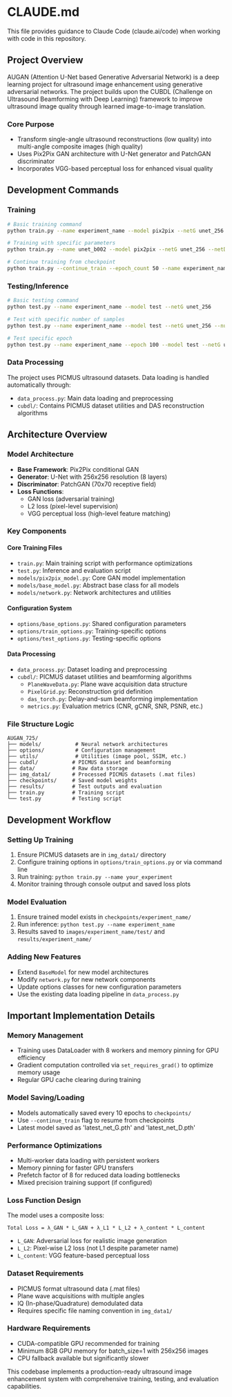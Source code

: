 # CLAUDE.md

This file provides guidance to Claude Code (claude.ai/code) when working with code in this repository.

## Project Overview

AUGAN (Attention U-Net based Generative Adversarial Network) is a deep learning project for ultrasound image enhancement using generative adversarial networks. The project builds upon the CUBDL (Challenge on Ultrasound Beamforming with Deep Learning) framework to improve ultrasound image quality through learned image-to-image translation.

### Core Purpose
- Transform single-angle ultrasound reconstructions (low quality) into multi-angle composite images (high quality)
- Uses Pix2Pix GAN architecture with U-Net generator and PatchGAN discriminator
- Incorporates VGG-based perceptual loss for enhanced visual quality

## Development Commands

### Training
```bash
# Basic training command
python train.py --name experiment_name --model pix2pix --netG unet_256 --netD basic

# Training with specific parameters
python train.py --name unet_b002 --model pix2pix --netG unet_256 --netD basic --n_epochs 100 --lr 0.0002 --batch_size 1

# Continue training from checkpoint
python train.py --continue_train --epoch_count 50 --name experiment_name
```

### Testing/Inference
```bash
# Basic testing command
python test.py --name experiment_name --model test --netG unet_256

# Test with specific number of samples
python test.py --name experiment_name --model test --netG unet_256 --num_test 100

# Test specific epoch
python test.py --name experiment_name --epoch 100 --model test --netG unet_256
```

### Data Processing
The project uses PICMUS ultrasound datasets. Data loading is handled automatically through:
- `data_process.py`: Main data loading and preprocessing
- `cubdl/`: Contains PICMUS dataset utilities and DAS reconstruction algorithms

## Architecture Overview

### Model Architecture
- **Base Framework**: Pix2Pix conditional GAN
- **Generator**: U-Net with 256x256 resolution (8 layers)
- **Discriminator**: PatchGAN (70x70 receptive field)
- **Loss Functions**: 
  - GAN loss (adversarial training)
  - L2 loss (pixel-level supervision) 
  - VGG perceptual loss (high-level feature matching)

### Key Components

#### Core Training Files
- `train.py`: Main training script with performance optimizations
- `test.py`: Inference and evaluation script  
- `models/pix2pix_model.py`: Core GAN model implementation
- `models/base_model.py`: Abstract base class for all models
- `models/network.py`: Network architectures and utilities

#### Configuration System
- `options/base_options.py`: Shared configuration parameters
- `options/train_options.py`: Training-specific options
- `options/test_options.py`: Testing-specific options

#### Data Processing
- `data_process.py`: Dataset loading and preprocessing
- `cubdl/`: PICMUS dataset utilities and beamforming algorithms
  - `PlaneWaveData.py`: Plane wave acquisition data structure
  - `PixelGrid.py`: Reconstruction grid definition
  - `das_torch.py`: Delay-and-sum beamforming implementation
  - `metrics.py`: Evaluation metrics (CNR, gCNR, SNR, PSNR, etc.)

### File Structure Logic

```
AUGAN_725/
├── models/           # Neural network architectures
├── options/          # Configuration management
├── utils/            # Utilities (image pool, SSIM, etc.)
├── cubdl/           # PICMUS dataset and beamforming
├── data/            # Raw data storage
├── img_data1/       # Processed PICMUS datasets (.mat files)
├── checkpoints/     # Saved model weights
├── results/         # Test outputs and evaluation
├── train.py         # Training script
└── test.py          # Testing script
```

## Development Workflow

### Setting Up Training
1. Ensure PICMUS datasets are in `img_data1/` directory
2. Configure training options in `options/train_options.py` or via command line
3. Run training: `python train.py --name your_experiment`
4. Monitor training through console output and saved loss plots

### Model Evaluation  
1. Ensure trained model exists in `checkpoints/experiment_name/`
2. Run inference: `python test.py --name experiment_name`
3. Results saved to `images/experiment_name/test/` and `results/experiment_name/`

### Adding New Features
- Extend `BaseModel` for new model architectures
- Modify `network.py` for new network components
- Update options classes for new configuration parameters
- Use the existing data loading pipeline in `data_process.py`

## Important Implementation Details

### Memory Management
- Training uses DataLoader with 8 workers and memory pinning for GPU efficiency
- Gradient computation controlled via `set_requires_grad()` to optimize memory usage
- Regular GPU cache clearing during training

### Model Saving/Loading
- Models automatically saved every 10 epochs to `checkpoints/`
- Use `--continue_train` flag to resume from checkpoints
- Latest model saved as 'latest_net_G.pth' and 'latest_net_D.pth'

### Performance Optimizations
- Multi-worker data loading with persistent workers
- Memory pinning for faster GPU transfers  
- Prefetch factor of 8 for reduced data loading bottlenecks
- Mixed precision training support (if configured)

### Loss Function Design
The model uses a composite loss:
```
Total Loss = λ_GAN * L_GAN + λ_L1 * L_L2 + λ_content * L_content
```
- `L_GAN`: Adversarial loss for realistic image generation
- `L_L2`: Pixel-wise L2 loss (not L1 despite parameter name)
- `L_content`: VGG feature-based perceptual loss

### Dataset Requirements
- PICMUS format ultrasound data (.mat files)
- Plane wave acquisitions with multiple angles
- IQ (In-phase/Quadrature) demodulated data
- Requires specific file naming convention in `img_data1/`

### Hardware Requirements
- CUDA-compatible GPU recommended for training
- Minimum 8GB GPU memory for batch_size=1 with 256x256 images
- CPU fallback available but significantly slower

This codebase implements a production-ready ultrasound image enhancement system with comprehensive training, testing, and evaluation capabilities.